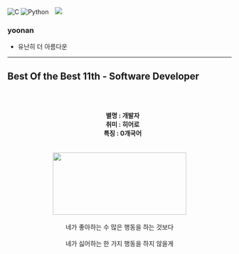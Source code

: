 ![C](https://img.shields.io/badge/C%20language-3776AB.svg?&style=plastic&logo=C&logoColor=white)
![Python](https://img.shields.io/badge/Python-3776AB.svg?&style=plastic&logo=Python&logoColor=white)
<a href="https://www.instagram.com/yuddobbi/">
    <img 
        src="http://img.shields.io/badge/-yuddobbi-222222?style=plastic&logo=Instagram&link=https://www.instagram.com/yuddobbi/"
        style="height : auto; margin-left : 10px; margin-right : 10px;"/>
</a><br>
<!-- info start -->
### yoonan
- <t> 유난히 더 아름다운 
***

<h2>Best Of the Best 11th - Software Developer</h2><br>
<!-- Center Start -->

<p = align="center">
<br>
&emsp;<b>별명 : 개발자</b><br>
&emsp;<b>취미 : 히어로</b><br>
&emsp;<b>특징 : 0개국어</b><br>
<br><br>

<!-- image -->
<img src="https://user-images.githubusercontent.com/101767824/181694860-84bfaaa4-0298-442a-90f8-546410e3de45.png" width="300" height="140"/>
<br>
<br>
네가 좋아하는 수 많은 행동을 하는 것보다<br><br>
네가 싫어하는 한 가지 행동을 하지 않을게<br><br>

<!-- <b>후회없는 삶을 위해 노력중</b> -->

</p>
<!-- Center End -->




<!--
**magarets/magarets** is a ✨ _special_ ✨ repository because its `README.md` (this file) appears on your GitHub profile.

Here are some ideas to get you started:

- 🔭 I’m currently working on ...
- 🌱 I’m currently learning ...
- 👯 I’m looking to collaborate on ...
- 🤔 I’m looking for help with ...
- 💬 Ask me about ...
- 📫 How to reach me: ...
- 😄 Pronouns: ...
- ⚡ Fun fact: ...
-->
